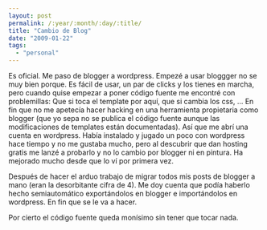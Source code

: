 ```yaml
---
layout: post
permalink: /:year/:month/:day/:title/
title: "Cambio de Blog"
date: "2009-01-22"
tags: 
  - "personal"
---
```


Es oficial. Me paso de blogger a wordpress. Empezé a usar bloggger no se muy bien porque. Es fácil de usar, un par de clicks y los tienes en marcha, pero cuando quise empezar a poner código fuente me encontré con problemillas: Que si toca el template por aquí, que si cambia los css, ... En fin que no me apetecía hacer hacking en una herramienta propietaria como blogger (que yo sepa no se publica el código fuente aunque las modificaciones de templates están documentadas). Así que me abrí una cuenta en wordpress. Había instalado y jugado un poco con wordpress hace tiempo y no me gustaba mucho, pero al descubrir que dan hosting gratis me lanzé a probarlo y no lo cambio por blogger ni en pintura. Ha mejorado mucho desde que lo ví por primera vez.

Después de hacer el arduo trabajo de migrar todos mis posts de blogger a mano (eran la desorbitante cifra de 4). Me doy cuenta que podía haberlo hecho semiautomático exportándolos en blogger e importándolos en wordpress. En fin que se le va a hacer.

Por cierto el código fuente queda monísimo sin tener que tocar nada.
